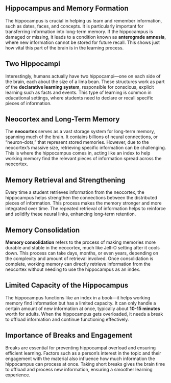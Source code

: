 ## Hippocampus and Memory Formation
The hippocampus is crucial in helping us learn and remember information, such as dates, faces, and concepts. It is particularly important for transferring information into long-term memory. If the hippocampus is damaged or missing, it leads to a condition known as **anterograde amnesia**, where new information cannot be stored for future recall. This shows just how vital this part of the brain is in the learning process.

## Two Hippocampi
Interestingly, humans actually have two hippocampi—one on each side of the brain, each about the size of a lima bean. These structures work as part of the **declarative learning system**, responsible for conscious, explicit learning such as facts and events. This type of learning is common in educational settings, where students need to declare or recall specific pieces of information.

## Neocortex and Long-Term Memory
The **neocortex** serves as a vast storage system for long-term memory, spanning much of the brain. It contains billions of neural connections, or “neuron-dots,” that represent stored memories. However, due to the neocortex’s massive size, retrieving specific information can be challenging. This is where the hippocampus comes in, acting like an index to help working memory find the relevant pieces of information spread across the neocortex.

## Memory Retrieval and Strengthening
Every time a student retrieves information from the neocortex, the hippocampus helps strengthen the connections between the distributed pieces of information. This process makes the memory stronger and more integrated over time. The repeated retrieval of information helps to reinforce and solidify these neural links, enhancing long-term retention.

## Memory Consolidation
**Memory consolidation** refers to the process of making memories more durable and stable in the neocortex, much like Jell-O setting after it cools down. This process can take days, months, or even years, depending on the complexity and amount of retrieval involved. Once consolidation is complete, working memory can directly retrieve information from the neocortex without needing to use the hippocampus as an index.

## Limited Capacity of the Hippocampus
The hippocampus functions like an index in a book—it helps working memory find information but has a limited capacity. It can only handle a certain amount of new information at once, typically about **10-15 minutes** worth for adults. When the hippocampus gets overloaded, it needs a break to offload information and continue functioning effectively.

## Importance of Breaks and Engagement
Breaks are essential for preventing hippocampal overload and ensuring efficient learning. Factors such as a person’s interest in the topic and their engagement with the material also influence how much information the hippocampus can process at once. Taking short breaks gives the brain time to offload and process new information, ensuring a smoother learning experience.